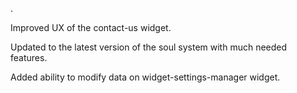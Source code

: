 .

Improved UX of the contact-us widget.

Updated to the latest version of the soul system with much needed features.

Added ability to modify data on widget-settings-manager widget.